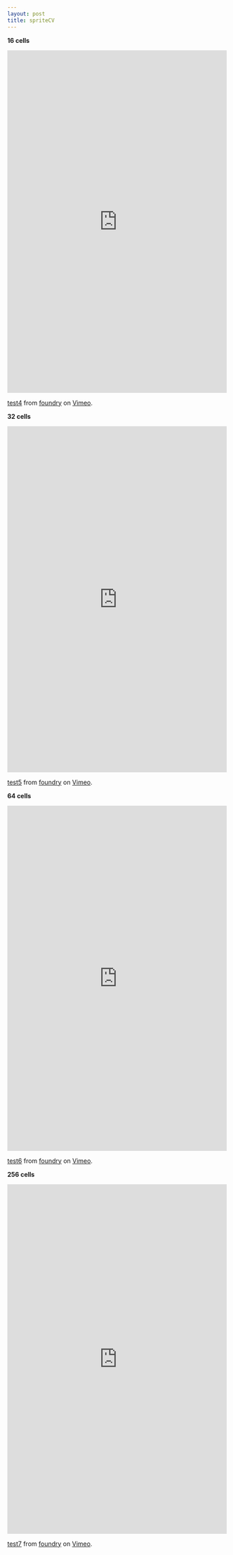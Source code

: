 ```yaml
---
layout: post
title: spriteCV
---
```


__16 cells__  

<iframe src="https://player.vimeo.com/video/131198125" width="500" height="780" frameborder="0" webkitallowfullscreen mozallowfullscreen allowfullscreen></iframe> <p><a href="https://vimeo.com/131198125">test4</a> from <a href="https://vimeo.com/user41225133">foundry</a> on <a href="https://vimeo.com">Vimeo</a>.</p>

__32 cells__   

<iframe src="https://player.vimeo.com/video/131198126" width="500" height="788" frameborder="0" webkitallowfullscreen mozallowfullscreen allowfullscreen></iframe> <p><a href="https://vimeo.com/131198126">test5</a> from <a href="https://vimeo.com/user41225133">foundry</a> on <a href="https://vimeo.com">Vimeo</a>.</p>

__64 cells__  

<iframe src="https://player.vimeo.com/video/131198204" width="500" height="786" frameborder="0" webkitallowfullscreen mozallowfullscreen allowfullscreen></iframe> <p><a href="https://vimeo.com/131198204">test6</a> from <a href="https://vimeo.com/user41225133">foundry</a> on <a href="https://vimeo.com">Vimeo</a>.</p>

__256 cells__  

<iframe src="https://player.vimeo.com/video/131198197" width="500" height="796" frameborder="0" webkitallowfullscreen mozallowfullscreen allowfullscreen></iframe> <p><a href="https://vimeo.com/131198197">test7</a> from <a href="https://vimeo.com/user41225133">foundry</a> on <a href="https://vimeo.com">Vimeo</a>.</p>
